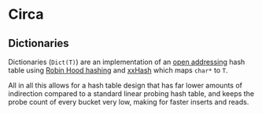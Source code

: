 # Circa

## Dictionaries

Dictionaries (`Dict(T)`) are an implementation of an
[open addressing](https://en.wikipedia.org/wiki/Open_addressing) hash table
using [Robin Hood hashing](http://andre.arko.net/2017/08/24/robin-hood-hashing/)
and [xxHash](http://cyan4973.github.io/xxHash/) which maps `char*` to `T`.

All in all this allows for a hash table design that has far lower amounts of
indirection compared to a standard linear probing hash table, and keeps the
probe count of every bucket very low, making for faster inserts and reads.
